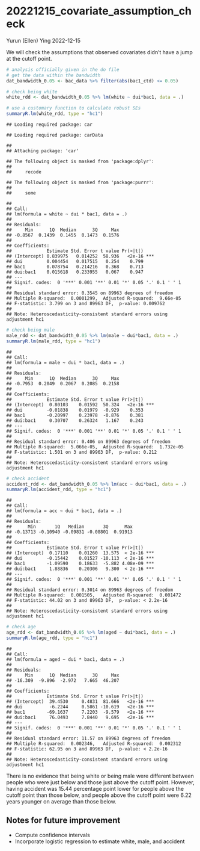 20221215_covariate_assumption_check
================
Yurun (Ellen) Ying
2022-12-15

We will check the assumptions that observed covariates didn’t have a
jump at the cutoff point.

``` r
# analysis officially given in the do file
# get the data within the bandwidth
dat_bandwidth_0.05 <- bac_data %>% filter(abs(bac1_ctd) <= 0.05)

# check being white
white_rdd <- dat_bandwidth_0.05 %>% lm(white ~ dui*bac1, data = .)

# use a customary function to calculate robust SEs
summaryR.lm(white_rdd, type = "hc1") 
```

    ## Loading required package: car

    ## Loading required package: carData

    ## 
    ## Attaching package: 'car'

    ## The following object is masked from 'package:dplyr':
    ## 
    ##     recode

    ## The following object is masked from 'package:purrr':
    ## 
    ##     some

    ## 
    ## Call:
    ## lm(formula = white ~ dui * bac1, data = .)
    ## 
    ## Residuals:
    ##     Min      1Q  Median      3Q     Max 
    ## -0.8567  0.1439  0.1455  0.1473  0.1576 
    ## 
    ## Coefficients:
    ##             Estimate Std. Error t value Pr(>|t|)    
    ## (Intercept) 0.839975   0.014252  58.936   <2e-16 ***
    ## dui         0.004454   0.017515   0.254    0.799    
    ## bac1        0.078754   0.214216   0.368    0.713    
    ## dui:bac1    0.015618   0.233955   0.067    0.947    
    ## ---
    ## Signif. codes:  0 '***' 0.001 '**' 0.01 '*' 0.05 '.' 0.1 ' ' 1
    ## 
    ## Residual standard error: 0.3545 on 89963 degrees of freedom
    ## Multiple R-squared:  0.0001299,  Adjusted R-squared:  9.66e-05 
    ## F-statistic: 3.799 on 3 and 89963 DF,  p-value: 0.009762
    ## 
    ## Note: Heteroscedasticity-consistent standard errors using adjustment hc1

``` r
# check being male
male_rdd <- dat_bandwidth_0.05 %>% lm(male ~ dui*bac1, data = .)
summaryR.lm(male_rdd, type = "hc1") 
```

    ## 
    ## Call:
    ## lm(formula = male ~ dui * bac1, data = .)
    ## 
    ## Residuals:
    ##     Min      1Q  Median      3Q     Max 
    ## -0.7953  0.2049  0.2067  0.2085  0.2158 
    ## 
    ## Coefficients:
    ##             Estimate Std. Error t value Pr(>|t|)    
    ## (Intercept)  0.80103    0.01592  50.324   <2e-16 ***
    ## dui         -0.01838    0.01979  -0.929    0.353    
    ## bac1        -0.20997    0.23978  -0.876    0.381    
    ## dui:bac1     0.30707    0.26324   1.167    0.243    
    ## ---
    ## Signif. codes:  0 '***' 0.001 '**' 0.01 '*' 0.05 '.' 0.1 ' ' 1
    ## 
    ## Residual standard error: 0.406 on 89963 degrees of freedom
    ## Multiple R-squared:  5.066e-05,  Adjusted R-squared:  1.732e-05 
    ## F-statistic: 1.501 on 3 and 89963 DF,  p-value: 0.212
    ## 
    ## Note: Heteroscedasticity-consistent standard errors using adjustment hc1

``` r
# check accident
accident_rdd <- dat_bandwidth_0.05 %>% lm(acc ~ dui*bac1, data = .)
summaryR.lm(accident_rdd, type = "hc1") 
```

    ## 
    ## Call:
    ## lm(formula = acc ~ dui * bac1, data = .)
    ## 
    ## Residuals:
    ##      Min       1Q   Median       3Q      Max 
    ## -0.13713 -0.10940 -0.09831 -0.08801  0.91913 
    ## 
    ## Coefficients:
    ##             Estimate Std. Error t value Pr(>|t|)    
    ## (Intercept)  0.17110    0.01260  13.575  < 2e-16 ***
    ## dui         -0.15442    0.01527 -10.113  < 2e-16 ***
    ## bac1        -1.09590    0.18633  -5.882 4.08e-09 ***
    ## dui:bac1     1.88836    0.20306   9.300  < 2e-16 ***
    ## ---
    ## Signif. codes:  0 '***' 0.001 '**' 0.01 '*' 0.05 '.' 0.1 ' ' 1
    ## 
    ## Residual standard error: 0.3014 on 89963 degrees of freedom
    ## Multiple R-squared:  0.001505,   Adjusted R-squared:  0.001472 
    ## F-statistic: 44.02 on 3 and 89963 DF,  p-value: < 2.2e-16
    ## 
    ## Note: Heteroscedasticity-consistent standard errors using adjustment hc1

``` r
# check age
age_rdd <- dat_bandwidth_0.05 %>% lm(aged ~ dui*bac1, data = .)
summaryR.lm(age_rdd, type = "hc1") 
```

    ## 
    ## Call:
    ## lm(formula = aged ~ dui * bac1, data = .)
    ## 
    ## Residuals:
    ##     Min      1Q  Median      3Q     Max 
    ## -16.309  -9.896  -2.972   7.665  46.207 
    ## 
    ## Coefficients:
    ##             Estimate Std. Error t value Pr(>|t|)    
    ## (Intercept)  39.4530     0.4831  81.666   <2e-16 ***
    ## dui          -6.2244     0.5861 -10.619   <2e-16 ***
    ## bac1        -69.1637     7.2203  -9.579   <2e-16 ***
    ## dui:bac1     76.0493     7.8440   9.695   <2e-16 ***
    ## ---
    ## Signif. codes:  0 '***' 0.001 '**' 0.01 '*' 0.05 '.' 0.1 ' ' 1
    ## 
    ## Residual standard error: 11.57 on 89963 degrees of freedom
    ## Multiple R-squared:  0.002346,   Adjusted R-squared:  0.002312 
    ## F-statistic: 62.95 on 3 and 89963 DF,  p-value: < 2.2e-16
    ## 
    ## Note: Heteroscedasticity-consistent standard errors using adjustment hc1

There is no evidence that being white or being male were different
between people who were just below and those just above the cutoff
point. However, having accident was 15.44 percentage point lower for
people above the cutoff point than those below, and people above the
cutoff point were 6.22 years younger on average than those below.

## Notes for future improvement

- Compute confidence intervals
- Incorporate logistic regression to estimate white, male, and accident

